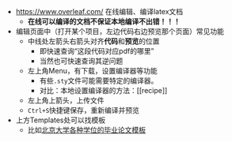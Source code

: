 - https://www.overleaf.com/
在线编辑、编译latex文档
  - **在线可以编译的文档不保证本地编译不出错！！！**
- 编辑页面中（打开某个项目，左边代码右边预览那个页面）常见功能
  - 中线处左箭头右箭头对齐**代码**和**预览**的位置
    - 即快速查询“这段代码对应pdf的哪里”
    - 当然也可快速查询其逆问题
  - 左上角Menu，有下载，设置编译器等功能
    - 有些`.sty`文件可能需要特定的编译器。
    - 对比：本地设置编译器的方法：[[recipe]]
  - 左上角上箭头，上传文件
  - `Ctrl+S`快捷键保存，重新编译并预览
- 上方Templates处可以找模板
  - 比如[北京大学各种学位的毕业论文模板](https://www.overleaf.com/latex/templates?nocdn=true&q=pku)